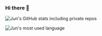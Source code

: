 ### Hi there 👋

![Jun's GitHub stats including private repos](https://github-readme-stats.vercel.app/api?username=junkurihara&count_private=true&show_icons=true&theme=dracula)

![Jun's most used language](https://github-readme-stats.vercel.app/api/top-langs/?username=junkurihara&layout=compact&theme=dracula)

<!--
**junkurihara/junkurihara** is a ✨ _special_ ✨ repository because its `README.md` (this file) appears on your GitHub profile.

Here are some ideas to get you started:

- 🔭 I’m currently working on ...
- 🌱 I’m currently learning ...
- 👯 I’m looking to collaborate on ...
- 🤔 I’m looking for help with ...
- 💬 Ask me about ...
- 📫 How to reach me: ...
- 😄 Pronouns: ...
- ⚡ Fun fact: ...
-->
